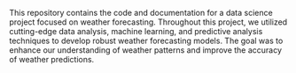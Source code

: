 This repository contains the code and documentation for a data science project focused on weather forecasting. Throughout this project, we utilized cutting-edge data analysis, machine learning, and predictive analysis techniques to develop robust weather forecasting models. The goal was to enhance our understanding of weather patterns and improve the accuracy of weather predictions.
